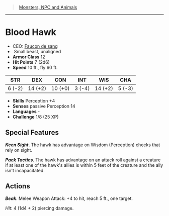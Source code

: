 ﻿---
!MonsterItem
Family: MonsterVO
Type: beast
Size: Small
Alignment: unaligned
ArmorClass: 12
HitPoints: 7 (2d6)
Speed: 10 ft., fly 60 ft.
Strength: ' 6 (-2)'
Dexterity: 14 (+2)
Constitution: 10 (+0)
Intelligence: ' 3 (-4)'
Wisdom: 14 (+2)
Charisma: ' 5 (-3)'
Skills: Perception +4
Senses: passive Perception 14
Languages: '-'
Challenge: 1/8 (25 XP)
Id: monsters_vo.md#blood-hawk
ParentLink: monsters_vo.md#monsters-npc-and-animals
Name: Blood Hawk
ParentName: Monsters, NPC and Animals
NameLevel: 1
AltName: '[Faucon de sang](hd_monsters_faucon_de_sang.md)'
Attributes: {}
---
> [Monsters, NPC and Animals](srd_monsters.md)

---

# Blood Hawk

- CEO: [Faucon de sang](hd_monsters_faucon_de_sang.md)
-  Small beast, unaligned
- **Armor Class** 12
- **Hit Points** 7 (2d6)
- **Speed** 10 ft., fly 60 ft.

|STR|DEX|CON|INT|WIS|CHA|
|---|---|---|---|---|---|
| 6 (-2)|14 (+2)|10 (+0)| 3 (-4)|14 (+2)| 5 (-3)|

- **Skills** Perception +4
- **Senses** passive Perception 14
- **Languages** -
- **Challenge** 1/8 (25 XP)

## Special Features

**_Keen Sight_**. The hawk has advantage on Wisdom (Perception) checks that rely on sight.

**_Pack Tactics_**. The hawk has advantage on an attack roll against a creature if at least one of the hawk's allies is within 5 feet of the creature and the ally isn't incapacitated.

## Actions

**_Beak_**. Melee Weapon Attack: +4 to hit, reach 5 ft., one target.

_Hit_: 4 (1d4 + 2) piercing damage.

